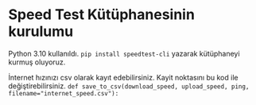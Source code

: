 # Speed Test Kütüphanesinin kurulumu
Python 3.10 kullanıldı.
`pip install speedtest-cli` yazarak kütüphaneyi kurmuş oluyoruz.

İnternet hızınızı csv olarak kayıt edebilirsiniz. Kayit noktasını bu kod ile değiştirebilirsiniz.
`def save_to_csv(download_speed, upload_speed, ping, filename="internet_speed.csv"):`
